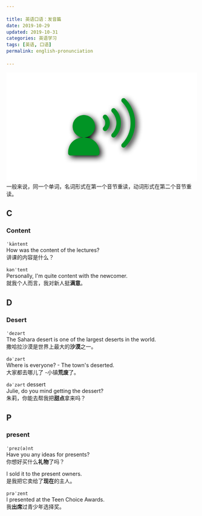 ```yaml
---

title: 英语口语：发音篇   
date: 2019-10-29  
updated: 2019-10-31  
categories: 英语学习 
tags: [英语, 口语]  
permalink: english-pronunciation  

---
```


![pronunciation](english-pronunciation/pronunciation.png "© icon-library.com")一般来说，同一个单词，名词形式在第一个音节重读，动词形式在第二个音节重读。

<!-- more -->

## C

### Content

`ˈkäntent`  
How was the content of the lectures?   
讲课的内容是什么？  

`kənˈtent`  
Personally, I'm quite content with the newcomer.   
就我个人而言，我对新人挺**满意**。  



## D

### Desert

`ˈdezərt`   
The Sahara desert is one of the largest deserts in the world.   
撒哈拉沙漠是世界上最大的**沙漠**之一。


`dəˈzərt`   
Where is everyone? - The town's deserted.   
大家都去哪儿了 -小镇**荒废**了。


`dəˈzərt` dessert  
Julie, do you mind getting the dessert?   
朱莉，你能去帮我把**甜点**拿来吗？  



## P

### present

`ˈprez(ə)nt`  
Have you any ideas for presents?   
你想好买什么**礼物**了吗？  

I sold it to the present owners.   
是我把它卖给了**现在**的主人。


`prəˈzent`  
I presented at the Teen Choice Awards.   
我**出席**过青少年选择奖。